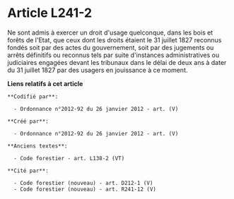 # Article L241-2

Ne sont admis à exercer un droit d'usage quelconque, dans les bois et forêts de l'Etat, que ceux dont les droits étaient le
31 juillet 1827 reconnus fondés soit par des actes du gouvernement, soit par des jugements ou arrêts définitifs ou reconnus
tels par suite d'instances administratives ou judiciaires engagées devant les tribunaux dans le délai de deux ans à dater du
31 juillet 1827 par des usagers en jouissance à ce moment.

**Liens relatifs à cet article**

	**Codifié par**:

	  - Ordonnance n°2012-92 du 26 janvier 2012 - art. (V)

	**Créé par**:

	  - Ordonnance n°2012-92 du 26 janvier 2012 - art. (V)

	**Anciens textes**:

	  - Code forestier - art. L138-2 (VT)

	**Cité par**:

	  - Code forestier (nouveau) - art. D212-1 (V)
	  - Code forestier (nouveau) - art. R241-12 (V)
